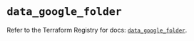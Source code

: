 # `data_google_folder`

Refer to the Terraform Registry for docs: [`data_google_folder`](https://registry.terraform.io/providers/hashicorp/google-beta/6.20.0/docs/data-sources/google_folder).
